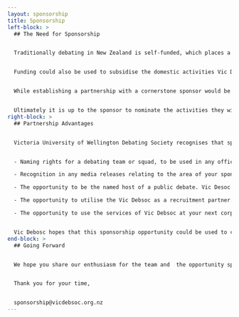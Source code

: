 ```yaml
---
layout: sponsorship
title: Sponsorship
left-block: >
  ## The Need for Sponsorship


  Traditionally debating in New Zealand is self-funded, which places a large financial burden on speakers wishing  to participate at the highest level. While teams from Australia, Asia, the United States and the United Kingdom all enjoy comprehensive funding, this remains a challenge for Victoria University of Wellington participants. Given  the extremely high costs of attending international tournaments, corporate sponsorship is sought as a way to ensure our teams can  continue to participate. 


  Funding could also be used to subsidise the domestic activities Vic Debsoc participates in, including the hosting of established New Zealand tournaments, such as Joynt Scroll, Officer's Cup and New Zealand Impromptu Debating championships.


  While establishing a partnership with a cornerstone sponsor would be desirable, any contribution to the team would be a substantial boost, and make a genuine difference to the team.


  Ultimately it is up to the sponsor to nominate the activities they wish to sponsor, and Victoria Debating Society is happy to work to find the use that best aligns with the sponsors strategic goals and  values.
right-block: >
  ## Partnership Advantages


  Victoria University of Wellington Debating Society recognises that sponsorship needs to be a partnership, and is eager to provide any opportunities or benefits potential sponsors may wish to negotiate. Potential benefits include, but are not limited to:


  - Naming rights for a debating team or squad, to be used in any official media releases (for example, media releases would describe the team as “[Your Company Here] Vic debating”.

  - Recognition in any media releases relating to the area of your sponsorship (for example, “Victoria University of Wellington Debating Society would like to thank Your Company Here for its generous support for Project X”).

  - The opportunity to be the named host of a public debate. Vic Desoc would organise a public debate on a topic of your company’s choosing, and would endeavour to arrange debaters, venue and marketing.

  - The opportunity to utilise the Vic Debsoc as a recruitment partner. Vic Debsoc involves many of the university’s most accomplished young people, and we would be happy to arrange for the distribution of recruitment materials, or for a speaker to address one of our events.

  - The opportunity to use the services of Vic Debsoc at your next corporate event. Vic debaters have been used at several conferences to provide a unique combination of insightful commentary and entertainment. These debates have been very well received by conference goers. Similarly, Vic debaters are also able to run workshops based on the public speaking and analytical skills debating encourages. These fun events can also be used as a team building exercise, in addition to providing valuable skills.


  Vic Debosc hopes that this sponsorship opportunity could be used to create and enduring relationship between the society and the sponsor, and is open to negotiate for sponsorship on a long-term basis as well.
end-block: >
  ## Going Forward


  We hope you share our enthusiasm for the team and  the opportunity sponsorship offers and we would love to meet you  personally to discuss the possibility of sponsorship. If you have any  questions at all, or would like to meet us to discuss this opportunity  further, please do not hesitate to contact the society at the email  address below.


  Thank you for your time,


  sponsorship@vicdebsoc.org.nz
---
```

